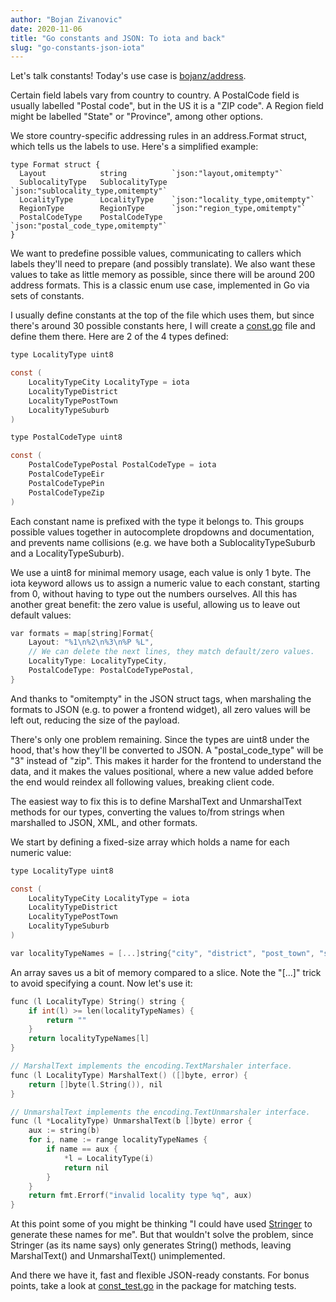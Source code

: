 ```yaml
---
author: "Bojan Zivanovic"
date: 2020-11-06
title: "Go constants and JSON: To iota and back"
slug: "go-constants-json-iota"
---
```


Let's talk constants! Today's use case is [bojanz/address](https://github.com/bojanz/address).

Certain field labels vary from country to country. A PostalCode field
is usually labelled "Postal code", but in the US it is a "ZIP code".
A Region field might be labelled "State" or "Province", among other options.

We store country-specific addressing rules in an address.Format struct, which tells us the labels to use.
Here's a simplified example:
```
type Format struct {
  Layout            string          `json:"layout,omitempty"`
  SublocalityType   SublocalityType `json:"sublocality_type,omitempty"`
  LocalityType      LocalityType    `json:"locality_type,omitempty"`
  RegionType        RegionType      `json:"region_type,omitempty"`
  PostalCodeType    PostalCodeType  `json:"postal_code_type,omitempty"`
}
```

We want to predefine possible values, communicating to callers which labels they'll
need to prepare (and possibly translate). We also want these values to take as little memory
as possible, since there will be around 200 address formats.
This is a classic enum use case, implemented in Go via sets of constants.

I usually define constants at the top of the file which uses them, but since there's
around 30 possible constants here, I will create a [const.go](https://github.com/bojanz/address/blob/master/const.go) file and define them there.
Here are 2 of the 4 types defined:
```c
type LocalityType uint8

const (
	LocalityTypeCity LocalityType = iota
	LocalityTypeDistrict
	LocalityTypePostTown
	LocalityTypeSuburb
)

type PostalCodeType uint8

const (
	PostalCodeTypePostal PostalCodeType = iota
	PostalCodeTypeEir
	PostalCodeTypePin
	PostalCodeTypeZip
)
```

Each constant name is prefixed with the type it belongs to. This groups possible
values together in autocomplete dropdowns and documentation, and prevents
name collisions (e.g. we have both a SublocalityTypeSuburb and a LocalityTypeSuburb).

We use a uint8 for minimal memory usage, each value is only 1 byte. The iota
keyword allows us to assign a numeric value to each constant, starting from 0, without having
to type out the numbers ourselves. All this has another great benefit: the zero value is
useful, allowing us to leave out default values:
```c
var formats = map[string]Format{
	Layout: "%1\n%2\n%3\n%P %L",
	// We can delete the next lines, they match default/zero values.
	LocalityType: LocalityTypeCity,
	PostalCodeType: PostalCodeTypePostal,
}
```

And thanks to "omitempty" in the JSON struct tags, when marshaling the formats
to JSON (e.g. to power a frontend widget), all zero values will be left out, reducing the size of the payload.

There's only one problem remaining. Since the types are uint8 under the hood,
that's how they'll be converted to JSON. A "postal_code_type" will be "3" instead
of "zip". This makes it harder for the frontend to understand the data, and it makes the values
positional, where a new value added before the end would reindex all following values, breaking
client code.

The easiest way to fix this is to define MarshalText and UnmarshalText
methods for our types, converting the values to/from strings when marshalled
to JSON, XML, and other formats.

We start by defining a fixed-size array which holds a name for each numeric value:

```c
type LocalityType uint8

const (
	LocalityTypeCity LocalityType = iota
	LocalityTypeDistrict
	LocalityTypePostTown
	LocalityTypeSuburb
)

var localityTypeNames = [...]string{"city", "district", "post_town", "suburb"}
```

An array saves us a bit of memory compared to a slice. Note the "[...]" trick to avoid specifying a count. 
Now let's use it:
```c
func (l LocalityType) String() string {
	if int(l) >= len(localityTypeNames) {
		return ""
	}
	return localityTypeNames[l]
}

// MarshalText implements the encoding.TextMarshaler interface.
func (l LocalityType) MarshalText() ([]byte, error) {
	return []byte(l.String()), nil
}

// UnmarshalText implements the encoding.TextUnmarshaler interface.
func (l *LocalityType) UnmarshalText(b []byte) error {
	aux := string(b)
	for i, name := range localityTypeNames {
		if name == aux {
			*l = LocalityType(i)
			return nil
		}
	}
	return fmt.Errorf("invalid locality type %q", aux)
}
```

At this point some of you might be thinking "I could have used [Stringer](https://godoc.org/golang.org/x/tools/cmd/stringer)
to generate these names for me". But that wouldn't solve the problem, since Stringer (as its name says) only generates String()
methods, leaving MarshalText() and UnmarshalText() unimplemented.

And there we have it, fast and flexible JSON-ready constants. For bonus points, take a look at
[const_test.go](https://github.com/bojanz/address/blob/master/const_test.go) in the package for matching tests.
